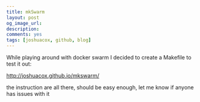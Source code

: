 ```yaml
---
title: mkSwarm
layout: post
og_image_url:
description:
comments: yes
tags: [joshuacox, github, blog]
---
```


While playing around with docker swarm I decided to create a Makefile to test it out:

http://joshuacox.github.io/mkswarm/

the instruction are all there, should be easy enough, let me know if anyone has issues with it
